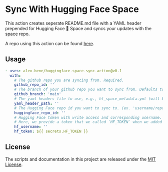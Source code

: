 # Sync With Hugging Face Space
This action creates seperate README.md file with a YAML header prepended for Hugging Face 🤗 Space and syncs your updates with the space repo.

A repo using this action can be found [here](https://github.com/alex-bene/BianqueNet).

## Usage
```yaml
- uses: alex-bene/huggingface-space-sync-action@v0.1
  with:
    # The github repo you are syncing from. Required.
    github_repo_id: ''
    # The branch of your github repo you want to sync from. Defaults to 'main'. Optional.
    github_branch: 'main'
    # The yaml headers file to use, e.g., hf_space_metadata.yml (will be prepended to your README.md in the HF space). Required.
    yaml_header_path: ''
    # The Hugging Face repo id you want to sync to. (ex. 'username/reponame'). Required.
    huggingface_repo_id: ''
    # Hugging Face token with write access and corresponding username. Required.
    # Here, we provide a token that we called `HF_TOKEN` when we added the secret to our GitHub repo.
    hf_username: ''
    hf_token: ${{ secrets.HF_TOKEN }}
```

## License
The scripts and documentation in this project are released under the [MIT License](LICENSE).